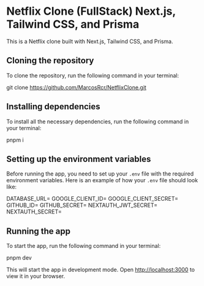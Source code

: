 # Netflix Clone (FullStack) Next.js, Tailwind CSS, and Prisma

This is a Netflix clone built with Next.js, Tailwind CSS, and Prisma.

## Cloning the repository

To clone the repository, run the following command in your terminal:


git clone https://github.com/MarcosRcr/NetflixClone.git

## Installing dependencies

To install all the necessary dependencies, run the following command in your terminal:


pnpm i

## Setting up the environment variables

Before running the app, you need to set up your `.env` file with the required environment variables. Here is an example of how your `.env` file should look like:


DATABASE_URL=
GOOGLE_CLIENT_ID=
GOOGLE_CLIENT_SECRET=
GITHUB_ID=
GITHUB_SECRET=
NEXTAUTH_JWT_SECRET=
NEXTAUTH_SECRET=

## Running the app

To start the app, run the following command in your terminal:


pnpm dev

This will start the app in development mode. Open [http://localhost:3000](http://localhost:3000) to view it in your browser.



